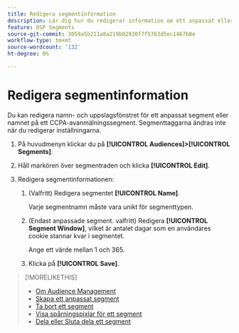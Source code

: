 ```yaml
---
title: Redigera segmentinformation
description: Lär dig hur du redigerar information om ett anpassat eller CCPA-avstående från försäljningssegment.
feature: DSP Segments
source-git-commit: 3059a5b211a8a219b02930f7f5763d5ec1467b8e
workflow-type: tm+mt
source-wordcount: '132'
ht-degree: 0%

---
```


# Redigera segmentinformation

Du kan redigera namn- och uppslagsfönstret för ett anpassat segment eller namnet på ett CCPA-avanmälningssegment. Segmenttaggarna ändras inte när du redigerar inställningarna.

1. På huvudmenyn klickar du på **[!UICONTROL Audiences]>[!UICONTROL Segments]**.

1. Håll markören över segmentraden och klicka **[!UICONTROL Edit]**.

1. Redigera segmentinformationen:

   1. (Valfritt) Redigera segmentet **[!UICONTROL Name]**.

      Varje segmentnamn måste vara unikt för segmenttypen.

   1. (Endast anpassade segment. valfritt) Redigera **[!UICONTROL Segment Window]**, vilket är antalet dagar som en användares cookie stannar kvar i segmentet.

      Ange ett värde mellan 1 och 365.

   1. Klicka på **[!UICONTROL Save]**.

>[!MORELIKETHIS]
>
>* [Om Audience Management](audience-about.md)
>* [Skapa ett anpassat segment](custom-segment-create.md)
>* [Ta bort ett segment](segment-delete.md)
>* [Visa spårningspixlar för ett segment](segment-view-pixels.md)
>* [Dela eller Sluta dela ett segment](segment-share.md)

